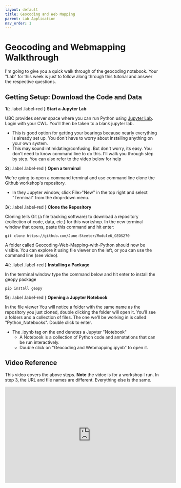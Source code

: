```yaml
---
layout: default
title: Geocoding and Web Mapping
parent: Lab Application
nav_order: 1
---
```



# Geocoding and Webmapping Walkthrough

I'm going to give you a quick walk through of the geocoding notebook.  Your "Lab" for this week is just to follow along through this tutorial and answer the respective questions.

## Getting Setup: Download the Code and Data

**1**{: .label .label-red } **Start a Jupyter Lab**

UBC provides server space where you can run Python using [Jupyter Lab](https://ubc.syzygy.ca/jupyter).  Login with your CWL.  You'll then be taken to a blank jupyter lab.
* This is good option for getting your bearings because nearly everything is already set up. You don't have to worry about installing anything on your own system.
* This may sound intimidating/confusing.  But don't worry, its easy.  You don't need to know command line to do this.  I'll walk you through step by step.  You can also refer to the video below for help


**2**{: .label .label-red } **Open a terminal**

We're going to open a command terminal and use command line clone the Github workshop's repository.

* In they Jupyter window, click File>"New" in the top right and select "Terminal" from the drop-down menu.

**3**{: .label .label-red } **Clone the Repository**

Cloning tells Git (a file tracking software) to download a repository (collection of code, data, etc.) for this workshop.
In the new terminal window that opens, paste this command and hit enter:

    git clone https://github.com/June-Skeeter/Module6_GEOS270

A folder called Geocoding-Web-Mapping-with-Python should now be visible.  You can explore it using file viewer on the left, or you can use the command line (see video).

**4**{: .label .label-red } **Installing a Package**

In the terminal window type the command below and hit enter to install the geopy package

    pip install geopy

**5**{: .label .label-red }  **Opening a Jupyter Notebook**

In the file viewer You will notice a folder with the same name as the repository you just cloned, double clicking the folder will open it.  You'll see a folders and a collection of files.  The one we'll be working in is called "Python_Notebooks".  Double click to enter.
* The .ipynb tag on the end denotes a Jupyter "Notebook"
  * A Notebook is a collection of Python code and annotations that can be run interactively.
  * Double click on "Geocoding and Webmapping.ipynb" to open it.

## Video Reference

This video covers the above steps.  **Note** the vidoe is for a workshop I run.  In step 3, the URL and file names are different.  Everything else is the same.

<iframe width="560" height="315" src="https://www.youtube.com/embed/_lqzOLeSlo0" title="YouTube video player" frameborder="0" allow="accelerometer; autoplay; clipboard-write; encrypted-media; gyroscope; picture-in-picture" allowfullscreen></iframe>

